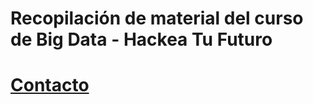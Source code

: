 # Recopilación de material del curso de Big Data - Hackea Tu Futuro 
# [Contacto](mailto:jesuspt98@gmail.com)
